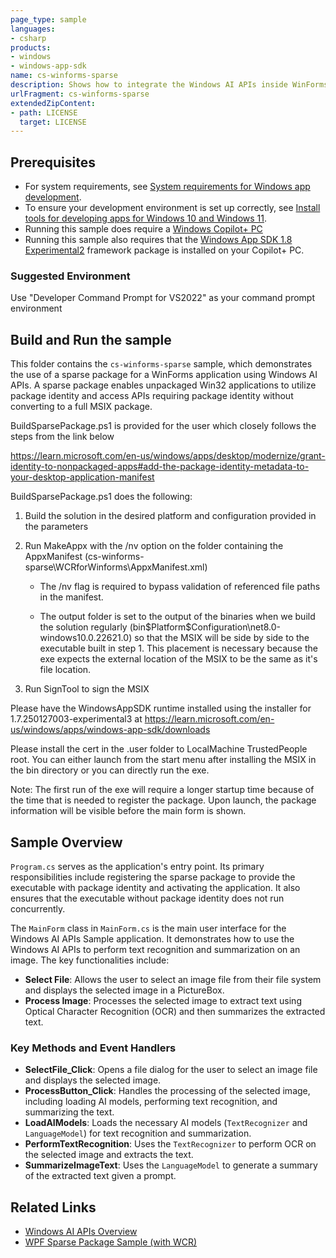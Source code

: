 ```yaml
---
page_type: sample
languages:
- csharp
products:
- windows
- windows-app-sdk
name: cs-winforms-sparse
description: Shows how to integrate the Windows AI APIs inside WinForms (with package identity)
urlFragment: cs-winforms-sparse
extendedZipContent:
- path: LICENSE
  target: LICENSE
---
```


## Prerequisites
- For system requirements, see [System requirements for Windows app development](https://docs.microsoft.com/windows/apps/windows-app-sdk/system-requirements).
- To ensure your development environment is set up correctly, see [Install tools for developing apps for Windows 10 and Windows 11](https://docs.microsoft.com/windows/apps/windows-app-sdk/set-up-your-development-environment).
- Running this sample does require a [Windows Copilot+ PC](https://learn.microsoft.com/windows/ai/npu-devices/)
- Running this sample also requires that the [Windows App SDK 1.8 Experimental2](https://learn.microsoft.com/windows/apps/windows-app-sdk/downloads#windows-app-sdk-18-experimental) framework package is installed on your Copilot+ PC.

### Suggested Environment

Use "Developer Command Prompt for VS2022" as your command prompt environment

## Build and Run the sample

This folder contains the `cs-winforms-sparse` sample, which demonstrates the use of a sparse package for a WinForms application using Windows AI APIs. A sparse package enables unpackaged Win32 applications to
utilize package identity and access APIs requiring package identity without converting to a full MSIX package.


BuildSparsePackage.ps1 is provided for the user which closely follows the steps from the link below

https://learn.microsoft.com/en-us/windows/apps/desktop/modernize/grant-identity-to-nonpackaged-apps#add-the-package-identity-metadata-to-your-desktop-application-manifest

BuildSparsePackage.ps1 does the following:
1) Build the solution in the desired platform and configuration provided in the parameters
 
2) Run MakeAppx with the /nv option on the folder containing the AppxManifest
    (cs-winforms-sparse\WCRforWinforms\AppxManifest.xml) 
    
    - The /nv flag is required to bypass validation of referenced file paths in the manifest. 
    
    - The output folder is set to the output of the binaries when we build the solution regularly
    (bin\$Platform\$Configuration\net8.0-windows10.0.22621.0) so that the MSIX will be side by side
    to the executable built in step 1. This placement is necessary because the exe expects the external location of
    the MSIX to be the same as it's file location.

3) Run SignTool to sign the MSIX

Please have the WindowsAppSDK runtime installed using the installer for 1.7.250127003-experimental3
at https://learn.microsoft.com/en-us/windows/apps/windows-app-sdk/downloads

Please install the cert in the .user folder to LocalMachine TrustedPeople root. You can either
launch from the start menu after installing the MSIX in the bin directory or you can directly run
the exe. 

Note: The first run of the exe will require a longer startup time because of the time that is
needed to register the package. Upon launch, the package information will be visible before the main
form is shown.

## Sample Overview
`Program.cs` serves as the application's entry point. Its primary responsibilities include registering the sparse package to provide the executable with package identity and activating the application.
It also ensures that the executable without package identity does not run concurrently.

The `MainForm` class in `MainForm.cs` is the main user interface for the Windows AI APIs Sample application. It demonstrates how to use the Windows AI APIs to perform text recognition and summarization on an image. The key functionalities include:

- **Select File**: Allows the user to select an image file from their file system and displays the selected image in a PictureBox.
- **Process Image**: Processes the selected image to extract text using Optical Character Recognition (OCR) and then summarizes the extracted text.

### Key Methods and Event Handlers

- **SelectFile_Click**: Opens a file dialog for the user to select an image file and displays the selected image.
- **ProcessButton_Click**: Handles the processing of the selected image, including loading AI models, performing text recognition, and summarizing the text.
- **LoadAIModels**: Loads the necessary AI models (`TextRecognizer` and `LanguageModel`) for text recognition and summarization.
- **PerformTextRecognition**: Uses the `TextRecognizer` to perform OCR on the selected image and extracts the text.
- **SummarizeImageText**: Uses the `LanguageModel` to generate a summary of the extracted text given a prompt.

## Related Links
- [Windows AI APIs Overview](https://learn.microsoft.com/windows/ai/apis/)
- [WPF Sparse Package Sample (with WCR)](https://github.com/microsoft/WindowsAppSDK-Samples/tree/release/experimental/Samples/WindowsCopilotRuntime/cs-wpf-sparse)

